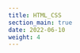 ```yaml
---
title: HTML_CSS
section_main: true
date: 2022-06-10
weight: 4
---
```


<script>
    location.href = "html"
</script>